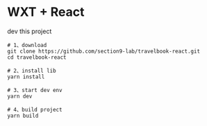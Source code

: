 # WXT + React


dev this project 


```
# 1、download 
git clone https://github.com/section9-lab/travelbook-react.git
cd travelbook-react

# 2、install lib
yarn install 

# 3、start dev env
yarn dev

# 4、build project
yarn build
```